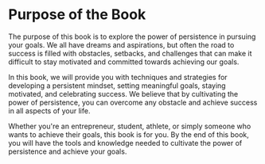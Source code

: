 Purpose of the Book
============================================

The purpose of this book is to explore the power of persistence in pursuing your goals. We all have dreams and aspirations, but often the road to success is filled with obstacles, setbacks, and challenges that can make it difficult to stay motivated and committed towards achieving our goals.

In this book, we will provide you with techniques and strategies for developing a persistent mindset, setting meaningful goals, staying motivated, and celebrating success. We believe that by cultivating the power of persistence, you can overcome any obstacle and achieve success in all aspects of your life.

Whether you're an entrepreneur, student, athlete, or simply someone who wants to achieve their goals, this book is for you. By the end of this book, you will have the tools and knowledge needed to cultivate the power of persistence and achieve your goals.
